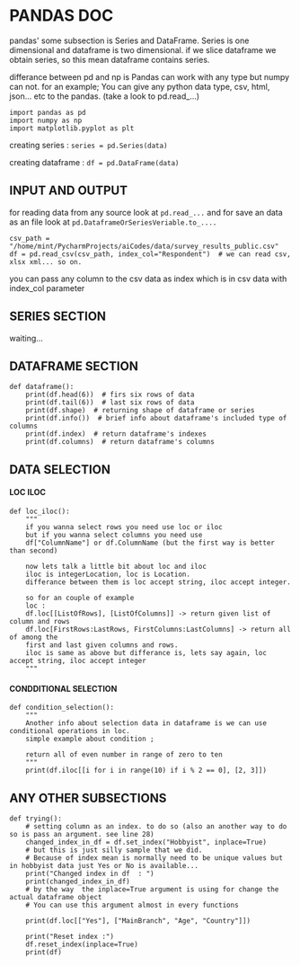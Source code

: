 # PANDAS DOC

pandas' some subsection is Series and DataFrame.
Series is one dimensional and dataframe is two dimensional.
if we slice dataframe we obtain series, so this mean dataframe contains series.

differance between pd and np is Pandas can work with any type but numpy can not.
for an example;
You can give any python data type, csv, html, json... etc to the pandas. (take a look to pd.read_...)

```
import pandas as pd
import numpy as np
import matplotlib.pyplot as plt
```

creating series :
```series = pd.Series(data)```

creating dataframe :
```df = pd.DataFrame(data)```


## INPUT AND OUTPUT

for reading data from any source look at ```pd.read_...```
and for save an data as an file look at ```pd.DataframeOrSeriesVeriable.to_....```

```
csv_path = "/home/mint/PycharmProjects/aiCodes/data/survey_results_public.csv"
df = pd.read_csv(csv_path, index_col="Respondent")  # we can read csv, xlsx xml... so on.
```
you can pass any column to the csv data as index which is in csv data with index_col parameter


## SERIES SECTION
waiting...


## DATAFRAME SECTION
```
def dataframe():
    print(df.head(6))  # firs six rows of data
    print(df.tail(6))  # last six rows of data
    print(df.shape)  # returning shape of dataframe or series
    print(df.info())  # brief info about dataframe's included type of columns
    print(df.index)  # return dataframe's indexes
    print(df.columns)  # return dataframe's columns
```

## DATA SELECTION

#### LOC ILOC
```
def loc_iloc():
    """
    if you wanna select rows you need use loc or iloc
    but if you wanna select columns you need use
    df["ColumnName"] or df.ColumnName (but the first way is better than second) 

    now lets talk a little bit about loc and iloc
    iloc is integerLocation, loc is Location.
    differance between them is loc accept string, iloc accept integer.

    so for an couple of example
    loc :
    df.loc[[ListOfRows], [ListOfColumns]] -> return given list of column and rows
    df.loc[FirstRows:LastRows, FirstColumns:LastColumns] -> return all of among the
    first and last given columns and rows.
    iloc is same as above but differance is, lets say again, loc accept string, iloc accept integer
    """
```

#### CONDDITIONAL SELECTION
```
def condition_selection():
    """
    Another info about selection data in dataframe is we can use conditional operations in loc.
    simple example about condition ;

    return all of even number in range of zero to ten
    """
    print(df.iloc[[i for i in range(10) if i % 2 == 0], [2, 3]])
```



## ANY OTHER SUBSECTIONS
```
def trying():
    # setting column as an index. to do so (also an another way to do so is pass an argument. see line 28)
    changed_index_in_df = df.set_index("Hobbyist", inplace=True)
    # but this is just silly sample that we did.
    # Because of index mean is normally need to be unique values but in hobbyist data just Yes or No is available...
    print("Changed index in df  : ")
    print(changed_index_in_df)
    # by the way  the inplace=True argument is using for change the actual dataframe object
    # You can use this argument almost in every functions

    print(df.loc[["Yes"], ["MainBranch", "Age", "Country"]])

    print("Reset index :")
    df.reset_index(inplace=True)
    print(df)
```






